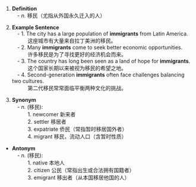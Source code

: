 1. **Definition**  
     - _n._ 移民（尤指从外国永久迁入的人）
    
2. **Example Sentence**  
     - 1. The city has a large population of **immigrants** from Latin America.  
       这座城市有大量来自拉丁美洲的移民。  
     - 2. Many **immigrants** come to seek better economic opportunities.  
       许多移民是为了寻找更好的经济机会而来。  
     - 3. The country has long been seen as a land of hope for **immigrants**.  
       这个国家长期以来被视为移民的希望之地。  
     - 4. Second-generation **immigrants** often face challenges balancing two cultures.  
       第二代移民常常面临平衡两种文化的挑战。
    
3.  **Synonym**  
     - _n._ (移民):  
       1. newcomer 新来者  
       2. settler 移居者  
       3. expatriate 侨民（常指暂时移居国外者）  
       4. migrant 移民，流动人口（含暂时性质）
    
- **Antonym**  
     - _n._ (移民):  
       1. native 本地人  
       2. citizen 公民（常指出生或合法拥有国籍者）  
       3. emigrant 移出者（从本国移居他国的人）